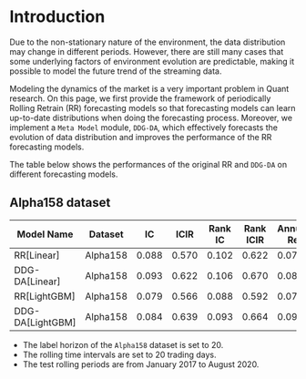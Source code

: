 # Introduction

Due to the non-stationary nature of the environment, the data distribution may change in different periods. However, there are still many cases that some underlying factors of environment evolution are predictable, making it possible to model the future trend of the streaming data.

Modeling the dynamics of the market is a very important problem in Quant research. On this page, we first provide the framework of periodically Rolling Retrain (RR) forecasting models so that forecasting models can learn up-to-date distributions when doing the forecasting process. Moreover, we implement a `Meta Model` module, `DDG-DA`, which effectively forecasts the evolution of data distribution and improves the performance of the RR forecasting models.

The table below shows the performances of the original RR and `DDG-DA` on different forecasting models.

## Alpha158 dataset

| Model Name       | Dataset | IC | ICIR | Rank IC | Rank ICIR | Annualized Return | Information Ratio | Max Drawdown |
|------------------|---------|----|------|---------|-----------|-------------------|-------------------|--------------|
| RR[Linear]       |Alpha158 |0.088|0.570|0.102    |0.622      |0.077              |1.175              |-0.086        |
| DDG-DA[Linear]   |Alpha158 |0.093|0.622|0.106    |0.670      |0.085              |1.213              |-0.093        |
| RR[LightGBM]     |Alpha158 |0.079|0.566|0.088    |0.592      |0.075              |1.226              |-0.096        |
| DDG-DA[LightGBM] |Alpha158 |0.084|0.639|0.093    |0.664      |0.099              |1.442              |-0.071        |

- The label horizon of the `Alpha158` dataset is set to 20.
- The rolling time intervals are set to 20 trading days.
- The test rolling periods are from January 2017 to August 2020.